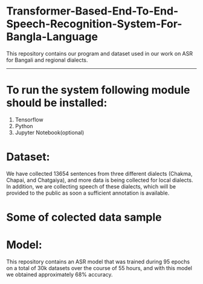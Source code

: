 # Transformer-Based-End-To-End-Speech-Recognition-System-For-Bangla-Language

This repository contains our program and dataset used in our work on ASR for Bangali and regional dialects.

-----------------------------------------------------------------------------------------------------
# To run the system following module should be installed:
  1) Tensorflow
  2) Python
  3) Jupyter Notebook(optional)


# Dataset:

We have collected 13654 sentences from three different dialects (Chakma, Chapai, and Chatgaiya), and more data is being collected for local dialects. 
In addition, we are collecting speech of these dialects, which will be provided to the public as soon a sufficient annotation is available.

# Some of colected data sample


# Model:

This repository contains an ASR model that was trained during 95 epochs on a total of 30k datasets over the course of 55 hours, and with this model we obtained approximately 68% accuracy.
